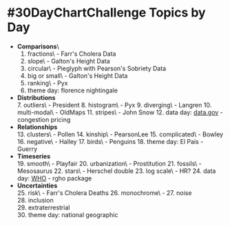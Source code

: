 # #30DayChartChallenge Topics by Day

-   **Comparisons**\
    1. fractions\ - Farr's Cholera Data
    2.  slope\ - Galton's Height Data
    3.  circular\ - Pieglyph with Pearson's Sobriety Data
    4.  big or small\ - Galton's Height Data
    5.  ranking\ - Pyx
    6.  theme day: florence nightingale
-   **Distributions**\
    7.  outliers\ - President
    8.  histogram\ - Pyx
    9.  diverging\ - Langren
    10. multi-modal\ - OldMaps
    11. stripes\ - John Snow
    12. data day: [data.gov](https://data.gov/) - congestion pricing
-   **Relationships**\
    13. clusters\ - Pollen
    14. kinship\ - PearsonLee
    15. complicated\ - Bowley
    16. negative\ - Halley
    17. birds\ - Penguins
    18. theme day: El País - Guerry
-   **Timeseries**\
    19. smooth\ - Playfair
    20. urbanization\ - Prostitution
    21. fossils\ - Mesosaurus
    22. stars\ - Herschel double
    23. log scale\ - HR?
    24. data day: [WHO](https://www.who.int/data/gho) - rgho package
-   **Uncertainties**\
    25. risk\ - Farr's Cholera Deaths
    26. monochrome\ - 
    27. noise\
    28. inclusion\
    29. extraterrestrial\
    30. theme day: national geographic

